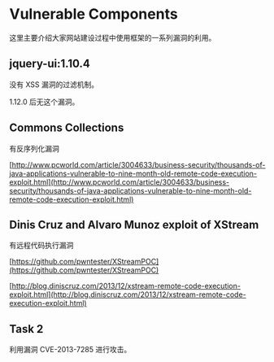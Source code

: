 # Vulnerable Components

这里主要介绍大家网站建设过程中使用框架的一系列漏洞的利用。

## jquery-ui:1.10.4 

没有 XSS 漏洞的过滤机制。
 
1.12.0 后无这个漏洞。

## Commons Collections

有反序列化漏洞

[http://www.pcworld.com/article/3004633/business-security/thousands-of-java-applications-vulnerable-to-nine-month-old-remote-code-execution-exploit.html](http://www.pcworld.com/article/3004633/business-security/thousands-of-java-applications-vulnerable-to-nine-month-old-remote-code-execution-exploit.html)

## Dinis Cruz and Alvaro Munoz exploit of XStream
有远程代码执行漏洞

[https://github.com/pwntester/XStreamPOC](https://github.com/pwntester/XStreamPOC)

[http://blog.diniscruz.com/2013/12/xstream-remote-code-execution-exploit.html](http://blog.diniscruz.com/2013/12/xstream-remote-code-execution-exploit.html)

## Task 2 

利用漏洞 CVE-2013-7285 进行攻击。